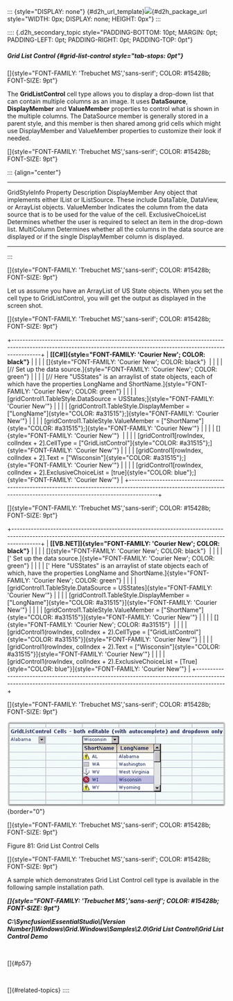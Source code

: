 ::: {style="DISPLAY: none"}
[](ms-xhelp:///?Id=d2h_url_template){#d2h_url_template}![](!package_url!){#d2h_package_url style="WIDTH: 0px; DISPLAY: none; HEIGHT: 0px"}
:::

:::: {.d2h_secondary_topic style="PADDING-BOTTOM: 10pt; MARGIN: 0pt; PADDING-LEFT: 0pt; PADDING-RIGHT: 0pt; PADDING-TOP: 0pt"}
##### Grid List Control {#grid-list-control style="tab-stops: 0pt"}

[]{style="FONT-FAMILY: 'Trebuchet MS','sans-serif'; COLOR: #15428b; FONT-SIZE: 9pt"} 

The **GridListControl** cell type allows you to display a drop-down list that can contain multiple columns as an image. It uses **DataSource**, **DisplayMember** and **ValueMember** properties to control what is shown in the multiple columns. The DataSource member is generally stored in a parent style, and this member is then shared among grid cells which might use DisplayMember and ValueMember properties to customize their look if needed.

[]{style="FONT-FAMILY: 'Trebuchet MS','sans-serif'; COLOR: #15428b; FONT-SIZE: 9pt"} 

::: {align="center"}
  ------------------------ -------------------------------------------------------------------------------------------------------------------------
  GridStyleInfo Property   Description
  DisplayMember            Any object that implements either IList or IListSource. These include DataTable, DataView, or ArrayList objects.
  ValueMember              Indicates the column from the data source that is to be used for the value of the cell.
  ExclusiveChoiceList      Determines whether the user is required to select an item in the drop-down list.
  MultiColumn              Determines whether all the columns in the data source are displayed or if the single DisplayMember column is displayed.
  ------------------------ -------------------------------------------------------------------------------------------------------------------------
:::

[]{style="FONT-FAMILY: 'Trebuchet MS','sans-serif'; COLOR: #15428b; FONT-SIZE: 9pt"} 

Let us assume you have an ArrayList of US State objects. When you set the cell type to GridListControl, you will get the output as displayed in the screen shot.

[]{style="FONT-FAMILY: 'Trebuchet MS','sans-serif'; COLOR: #15428b; FONT-SIZE: 9pt"} 

+----------------------------------------------------------------------------------------------------------------------------------------------------------------------+
| **[\[C#\]]{style="FONT-FAMILY: 'Courier New'; COLOR: black"}**                                                                                                       |
|                                                                                                                                                                      |
| []{style="FONT-FAMILY: 'Courier New'; COLOR: black"}                                                                                                                 |
|                                                                                                                                                                      |
| [// Set up the data source.]{style="FONT-FAMILY: 'Courier New'; COLOR: green"}                                                                                       |
|                                                                                                                                                                      |
| [// Here \"USStates\" is an arraylist of state objects, each of which have the properties LongName and ShortName.]{style="FONT-FAMILY: 'Courier New'; COLOR: green"} |
|                                                                                                                                                                      |
| [gridControl1.TableStyle.DataSource = USStates;]{style="FONT-FAMILY: 'Courier New'"}                                                                                 |
|                                                                                                                                                                      |
| [gridControl1.TableStyle.DisplayMember = [\"LongName\"]{style="COLOR: #a31515"};]{style="FONT-FAMILY: 'Courier New'"}                                                |
|                                                                                                                                                                      |
| [gridControl1.TableStyle.ValueMember = [\"ShortName\"]{style="COLOR: #a31515"};]{style="FONT-FAMILY: 'Courier New'"}                                                 |
|                                                                                                                                                                      |
| []{style="FONT-FAMILY: 'Courier New'"}                                                                                                                               |
|                                                                                                                                                                      |
| [gridControl1\[rowIndex, colIndex + 2\].CellType = [\"GridListControl\"]{style="COLOR: #a31515"};]{style="FONT-FAMILY: 'Courier New'"}                               |
|                                                                                                                                                                      |
| [gridControl1\[rowIndex, colIndex + 2\].Text = [\"Wisconsin\"]{style="COLOR: #a31515"};]{style="FONT-FAMILY: 'Courier New'"}                                         |
|                                                                                                                                                                      |
| [gridControl1\[rowIndex, colIndex + 2\].ExclusiveChoiceList = [true]{style="COLOR: blue"};]{style="FONT-FAMILY: 'Courier New'"}                                      |
+----------------------------------------------------------------------------------------------------------------------------------------------------------------------+

[]{style="FONT-FAMILY: 'Trebuchet MS','sans-serif'; COLOR: #15428b; FONT-SIZE: 9pt"} 

+----------------------------------------------------------------------------------------------------------------------------------------------------------------------+
| **[\[VB.NET\]]{style="FONT-FAMILY: 'Courier New'; COLOR: black"}**                                                                                                   |
|                                                                                                                                                                      |
| []{style="FONT-FAMILY: 'Courier New'; COLOR: black"}                                                                                                                 |
|                                                                                                                                                                      |
| [\' Set up the data source.]{style="FONT-FAMILY: 'Courier New'; COLOR: green"}                                                                                       |
|                                                                                                                                                                      |
| [\' Here \"USStates\" is an arraylist of state objects each of which, have the properties LongName and ShortName.]{style="FONT-FAMILY: 'Courier New'; COLOR: green"} |
|                                                                                                                                                                      |
| [gridControl1.TableStyle.DataSource = USStates]{style="FONT-FAMILY: 'Courier New'"}                                                                                  |
|                                                                                                                                                                      |
| [gridControl1.TableStyle.DisplayMember = [\"LongName\"]{style="COLOR: #a31515"}]{style="FONT-FAMILY: 'Courier New'"}                                                 |
|                                                                                                                                                                      |
| [gridControl1.TableStyle.ValueMember = [\"ShortName\"]{style="COLOR: #a31515"}]{style="FONT-FAMILY: 'Courier New'"}                                                  |
|                                                                                                                                                                      |
| []{style="FONT-FAMILY: 'Courier New'; COLOR: #a31515"}                                                                                                               |
|                                                                                                                                                                      |
| [gridControl1(rowIndex, colIndex + 2).CellType = [\"GridListControl\"]{style="COLOR: #a31515"}]{style="FONT-FAMILY: 'Courier New'"}                                  |
|                                                                                                                                                                      |
| [gridControl1(rowIndex, colIndex + 2).Text = [\"Wisconsin\"]{style="COLOR: #a31515"}]{style="FONT-FAMILY: 'Courier New'"}                                            |
|                                                                                                                                                                      |
| [gridControl1(rowIndex, colIndex + 2).ExclusiveChoiceList = [True]{style="COLOR: blue"}]{style="FONT-FAMILY: 'Courier New'"}                                         |
+----------------------------------------------------------------------------------------------------------------------------------------------------------------------+

[]{style="FONT-FAMILY: 'Trebuchet MS','sans-serif'; COLOR: #15428b; FONT-SIZE: 9pt"} 

![](ImagesExt/image91_87.jpg){border="0"}

[]{style="FONT-FAMILY: 'Trebuchet MS','sans-serif'; COLOR: #15428b; FONT-SIZE: 9pt"} 

Figure 81: Grid List Control Cells

[]{style="FONT-FAMILY: 'Trebuchet MS','sans-serif'; COLOR: #15428b; FONT-SIZE: 9pt"} 

A sample which demonstrates Grid List Control cell type is available in the following sample installation path.

***[]{style="FONT-FAMILY: 'Trebuchet MS','sans-serif'; COLOR: #15428b; FONT-SIZE: 9pt"}*** 

***C:\\Syncfusion\\EssentialStudio\\\[Version Number\]\\Windows\\Grid.Windows\\Samples\\2.0\\Grid List Control\\Grid List Control Demo***

 

[]{#p57} 

 

[]{#related-topics}
::::
